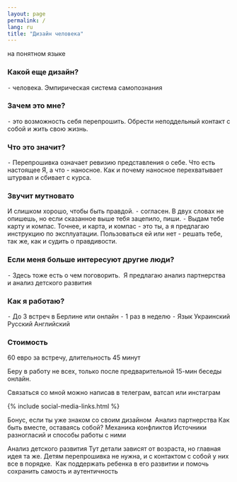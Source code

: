 ```yaml
---
layout: page
permalink: /
lang: ru
title: "Дизайн человека"
---
```


на понятном языке

### Какой еще дизайн?
⁃ человека. Эмпирическая система самопознания

### Зачем это мне?
⁃ это возможность себя перепрошить. Обрести неподдельный контакт с собой и жить свою жизнь.

### Что это значит?
 ⁃ Перепрошивка означает ревизию представления о себе. Что есть настоящее Я, а что - наносное. 
Как и почему наносное перехватывает штурвал и сбивает с курса.

### Звучит мутновато
И слишком хорошо, чтобы быть правдой.
⁃ согласен. В двух словах не опишешь, но если сказанное выше тебя зацепило, пиши. 
⁃ Выдам тебе карту и компас. Точнее, и карта, и компас - это ты, а я предлагаю инструкцию по эксплуатации. Пользоваться ей или нет - решать тебе, так же, как и судить о правдивости.

### Если меня больше интересуют другие люди?
⁃ Здесь тоже есть о чем поговорить.  Я предлагаю анализ партнерства и анализ детского развития 

### Как я работаю?
⁃ До 3 встреч в Берлине или онлайн
⁃ 1 раз в неделю
⁃ Язык Украинский Русский Английский

### Стоимость
60 евро за встречу, длительность 45 минут

Беру в работу не всех, только после предварительной 15-мин беседы онлайн.

Связаться со мной можно написав в телеграм, ватсап или инстаграм

{% include social-media-links.html %}

Бонус, если ты уже знаком со своим дизайном
 Анализ партнерства
Как быть вместе, оставаясь собой? Механика конфликтов
Источники разногласий и способы работы с ними

Анализ детского развития
Тут детали зависят от возраста, но главная идея та же.
Детям перепрошивка не нужна, и с контактом с собой у них все в порядке. 
Как поддержать ребенка в его развитии и помочь сохранить самость и аутентичность
